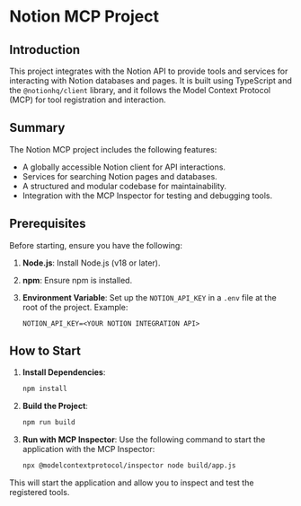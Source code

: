 # Notion MCP Project

## Introduction
This project integrates with the Notion API to provide tools and services for interacting with Notion databases and pages. It is built using TypeScript and the `@notionhq/client` library, and it follows the Model Context Protocol (MCP) for tool registration and interaction.

## Summary
The Notion MCP project includes the following features:
- A globally accessible Notion client for API interactions.
- Services for searching Notion pages and databases.
- A structured and modular codebase for maintainability.
- Integration with the MCP Inspector for testing and debugging tools.

## Prerequisites
Before starting, ensure you have the following:
1. **Node.js**: Install Node.js (v18 or later).
2. **npm**: Ensure npm is installed.
3. **Environment Variable**: Set up the `NOTION_API_KEY` in a `.env` file at the root of the project. Example:

   ```properties
   NOTION_API_KEY=<YOUR NOTION INTEGRATION API>
   ```

## How to Start
1. **Install Dependencies**:
   ```bash
   npm install
   ```

2. **Build the Project**:
   ```bash
   npm run build
   ```

3. **Run with MCP Inspector**:
   Use the following command to start the application with the MCP Inspector:
   ```bash
   npx @modelcontextprotocol/inspector node build/app.js
   ```

This will start the application and allow you to inspect and test the registered tools.